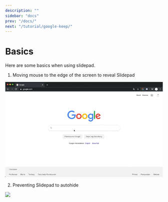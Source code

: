 ```yaml
---
description: ""
sidebar: "docs"
prev: "/docs/"
next: "/tutorial/google-keep/"
---
```


# Basics

Here are some basics when using slidepad.

1. Moving mouse to the edge of the screen to reveal Slidepad

![](../../static/basics-01.gif)

2. Preventing Slidepad to autohide

![](../../static/basics-02.gif)
